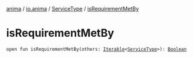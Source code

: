 [anima](../../index.md) / [io.anima](../index.md) / [ServiceType](index.md) / [isRequirementMetBy](./is-requirement-met-by.md)

# isRequirementMetBy

`open fun isRequirementMetBy(others: `[`Iterable`](https://kotlinlang.org/api/latest/jvm/stdlib/kotlin.collections/-iterable/index.html)`<`[`ServiceType`](index.md)`>): `[`Boolean`](https://kotlinlang.org/api/latest/jvm/stdlib/kotlin/-boolean/index.html)